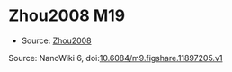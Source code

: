 <a name="material" />

# Zhou2008 M19
<script type="application/ld+json">
  {
    "@context": "https://schema.org/",
    "@type": "ChemicalSubstance",
    "@id": "https://egonw.github.io/nanowiki/nanowiki231.html#material",
    "http://purl.org/dc/terms/conformsTo":
      {
        "@type": "CreativeWork",
        "@id": "https://bioschemas.org/profiles/ChemicalSubstance/0.4-RELEASE/"
      },
    "identfier": "231",
    "name": "Zhou2008 M19",
    "url": "https://egonw.github.io/nanowiki/nanowiki231.html#material",
    "sameAs": "http://127.0.0.1/mediawiki/index.php/Special:URIResolver/Zhou2008_M19"
  }
</script>


* Source: [Zhou2008](Zhou2008.md)


Source: NanoWiki 6, doi:[10.6084/m9.figshare.11897205.v1](https://doi.org/10.6084/m9.figshare.11897205.v1)
